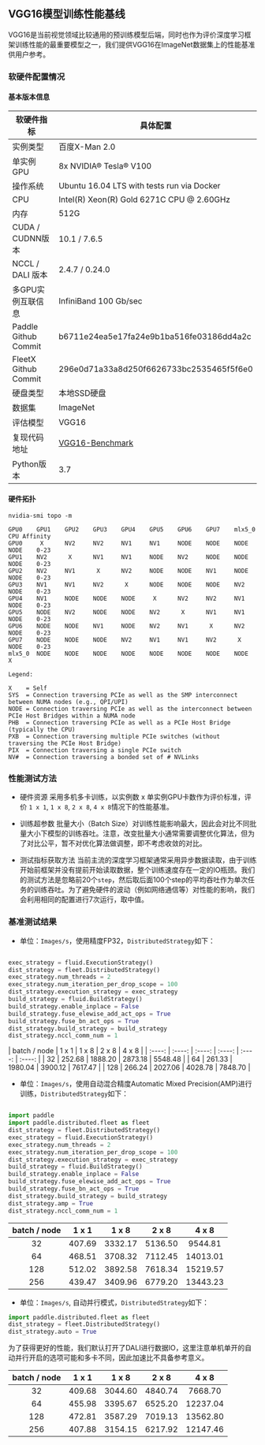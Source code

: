 ## VGG16模型训练性能基线

VGG16是当前视觉领域比较通用的预训练模型后端，同时也作为评价深度学习框架训练性能的最重要模型之一，我们提供VGG16在ImageNet数据集上的性能基准供用户参考。

### 软硬件配置情况

#### 基本版本信息
| 软硬件指标 | 具体配置 |
| ---- | ---- |
| 实例类型 | 百度X-Man 2.0 |
| 单实例GPU | 8x NVIDIA® Tesla® V100 |
| 操作系统 | Ubuntu 16.04 LTS with tests run via Docker |
| CPU | Intel(R) Xeon(R) Gold 6271C CPU @ 2.60GHz |
| 内存 | 512G |
| CUDA / CUDNN版本 | 10.1 / 7.6.5 |
| NCCL / DALI 版本 | 2.4.7 / 0.24.0 |
| 多GPU实例互联信息 | InfiniBand 100 Gb/sec |
| Paddle Github Commit | b6711e24ea5e17fa24e9b1ba516fe03186dd4a2c |
| FleetX Github Commit | 296e0d71a33a8d250f6626733bc2535465f5f6e0 |
| 硬盘类型 | 本地SSD硬盘 |
| 数据集 | ImageNet |
| 评估模型 | VGG16 |
| 复现代码地址 | [VGG16-Benchmark](https://github.com/PaddlePaddle/FleetX/tree/develop/benchmark/paddle) |
| Python版本 | 3.7 |

#### 硬件拓扑

``` shell
nvidia-smi topo -m
```

``` shell
GPU0    GPU1    GPU2    GPU3    GPU4    GPU5    GPU6    GPU7    mlx5_0  CPU Affinity
GPU0     X      NV2     NV2     NV1     NV1     NODE    NODE    NODE    NODE    0-23
GPU1    NV2      X      NV1     NV1     NODE    NV2     NODE    NODE    NODE    0-23
GPU2    NV2     NV1      X      NV2     NODE    NODE    NV1     NODE    NODE    0-23
GPU3    NV1     NV1     NV2      X      NODE    NODE    NODE    NV2     NODE    0-23
GPU4    NV1     NODE    NODE    NODE     X      NV2     NV2     NV1     NODE    0-23
GPU5    NODE    NV2     NODE    NODE    NV2      X      NV1     NV1     NODE    0-23
GPU6    NODE    NODE    NV1     NODE    NV2     NV1      X      NV2     NODE    0-23
GPU7    NODE    NODE    NODE    NV2     NV1     NV1     NV2      X      NODE    0-23
mlx5_0  NODE    NODE    NODE    NODE    NODE    NODE    NODE    NODE     X

Legend:

X    = Self
SYS  = Connection traversing PCIe as well as the SMP interconnect between NUMA nodes (e.g., QPI/UPI)
NODE = Connection traversing PCIe as well as the interconnect between PCIe Host Bridges within a NUMA node
PHB  = Connection traversing PCIe as well as a PCIe Host Bridge (typically the CPU)
PXB  = Connection traversing multiple PCIe switches (without traversing the PCIe Host Bridge)
PIX  = Connection traversing a single PCIe switch
NV#  = Connection traversing a bonded set of # NVLinks
```

### 性能测试方法

- 硬件资源
采用多机多卡训练，以实例数 x 单实例GPU卡数作为评价标准，评价 `1 x 1`, `1 x 8`, `2 x 8`, `4 x 8`情况下的性能基准。

- 训练超参数
批量大小（Batch Size）对训练性能影响最大，因此会对比不同批量大小下模型的训练吞吐。注意，改变批量大小通常需要调整优化算法，但为了对比公平，暂不对优化算法做调整，即不考虑收敛的对比。

- 测试指标获取方法
当前主流的深度学习框架通常采用异步数据读取，由于训练开始前框架并没有提前开始读取数据，整个训练速度存在一定的IO瓶颈。我们的测试方法是忽略前20个`step`，然后取后面100个step的平均吞吐作为单次任务的训练吞吐。为了避免硬件的波动（例如网络通信等）对性能的影响，我们会利用相同的配置进行7次运行，取中值。

### 基准测试结果

- 单位：`Images/s`，使用精度FP32，`DistributedStrategy`如下：

```python

exec_strategy = fluid.ExecutionStrategy()
dist_strategy = fleet.DistributedStrategy()
exec_strategy.num_threads = 2
exec_strategy.num_iteration_per_drop_scope = 100
dist_strategy.execution_strategy = exec_strategy
build_strategy = fluid.BuildStrategy()
build_strategy.enable_inplace = False
build_strategy.fuse_elewise_add_act_ops = True
build_strategy.fuse_bn_act_ops = True
dist_strategy.build_strategy = build_strategy
dist_strategy.nccl_comm_num = 1

```

| batch / node | 1 x 1 | 1 x 8 | 2 x 8 | 4 x 8 |
| :----: | :----: | :----: | :----: | :----: | :----: |
| 32 | 252.68 | 1888.20 | 2873.18 | 5548.48 |
| 64 | 261.33 | 1980.04 | 3900.12 | 7617.47 |
| 128 | 266.24 | 2027.06 | 4028.78 | 7848.70 |

- 单位：`Images/s`，使用自动混合精度Automatic Mixed Precision(AMP)进行训练，`DistributedStrategy`如下：

```python

import paddle
import paddle.distributed.fleet as fleet
dist_strategy = fleet.DistributedStrategy()
exec_strategy = fluid.ExecutionStrategy()
exec_strategy.num_threads = 2
exec_strategy.num_iteration_per_drop_scope = 100
dist_strategy.execution_strategy = exec_strategy
build_strategy = fluid.BuildStrategy()
build_strategy.enable_inplace = False
build_strategy.fuse_elewise_add_act_ops = True
build_strategy.fuse_bn_act_ops = True
dist_strategy.build_strategy = build_strategy
dist_strategy.amp = True
dist_strategy.nccl_comm_num = 1

```

| batch / node | 1 x 1 | 1 x 8 | 2 x 8 | 4 x 8 |
| :----: | :----: | :----: | :----: | :----: |
| 32 | 407.69 | 3332.17 | 5136.50 | 9544.81 |
| 64 | 468.51 | 3708.32 | 7112.45 | 14013.01 |
| 128 | 512.02 | 3892.58 | 7618.34 | 15219.57 |
| 256 | 439.47 | 3409.96 | 6779.20 | 13443.23 |

- 单位：`Images/s`, 自动并行模式，`DistributedStrategy`如下：

``` python
import paddle.distributed.fleet as fleet
dist_strategy = fleet.DistributedStrategy()
dist_strategy.auto = True

```

为了获得更好的性能，我们默认打开了DALI进行数据IO，这里注意单机单开的自动并行开启的选项可能和多卡不同，因此加速比不具备参考意义。

| batch / node | 1 x 1 | 1 x 8 | 2 x 8 | 4 x 8 |
| :----: | :----: | :----: | :----: | :----: |
| 32 | 409.68 | 3044.60 | 4840.74 | 7668.70 |
| 64 | 455.98 | 3395.67 | 6525.20 | 12237.04 |
| 128 | 472.81 | 3587.29 | 7019.13 | 13562.80 |
| 256 | 407.88 | 3154.15 | 6217.92 | 12147.46 |
